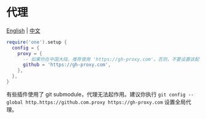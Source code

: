 # 代理

[English](./proxy.md) | [中文](./proxy.zh.md)

```lua
require('one').setup {
  config = {
    proxy = {
      -- 如果你在中国大陆，推荐使用 'https://gh-proxy.com'。否则，不要设置该配置项。
      github = 'https://gh-proxy.com',
    },
  },
}
```

有些插件使用了 git submodule，代理无法起作用。建议你执行 `git config --global http.https://github.com.proxy https://gh-proxy.com` 设置全局代理。
